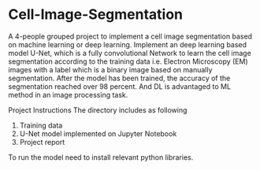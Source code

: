 # Cell-Image-Segmentation
A 4-people grouped project to implement a cell image segmentation based on machine learning or deep learning. Implement an deep learning based model U-Net, which is a fully convolutional Network to learn the cell image segmentation according to the training data i.e. Electron Microscopy (EM) images with a label which is a binary image based on manually segmentation. After the model has been trained, the accuracy of the segmentation reached over 98 percent. And DL is advantaged to ML method in an image processing task.

Project Instructions
The directory includes as following
1. Training data
2. U-Net model implemented on Jupyter Notebook
3. Project report

To run the model need to install relevant python libraries.
